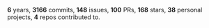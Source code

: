 **6** years, **3166** commits, **148** issues, **100** PRs, **168** stars, **38** personal projects, **4** repos contributed to.
